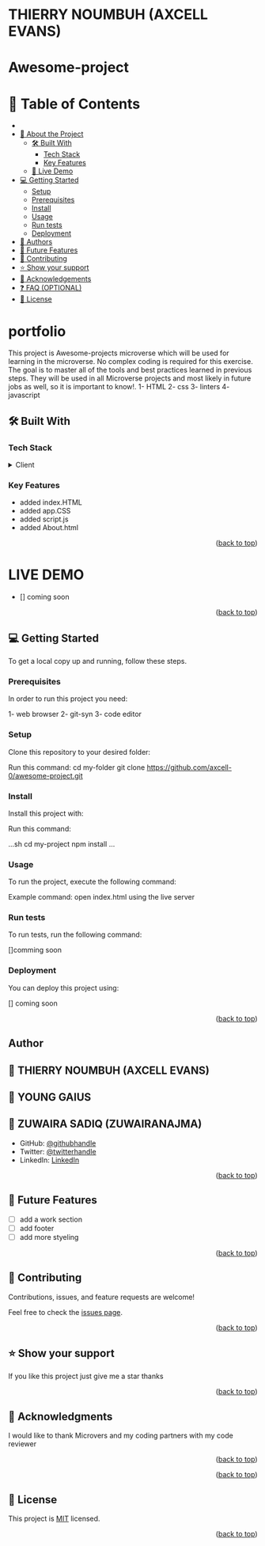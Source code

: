 <a name="Awesome-projects"></a>

<!--
HOW TO USE:
This is an example of how you may give instructions on setting up your project locally.

Modify this file to match your project and remove sections that don't apply.

REQUIRED SECTIONS:
- Table of Contents
- About the Project
  - Built With
  - Live Demo
- Getting Started
- Authors
- Future Features
- Contributing
- Show your support
- Acknowledgements
- License

OPTIONAL SECTIONS:
- FAQ

After you're finished please remove all the comments and instructions!
-->
  

  <!-- You are encouraged to replace this logo with your own! Otherwise you can also remove it. -->

# THIERRY NOUMBUH (AXCELL EVANS)

  <h1><b>Awesome-project</b></h1>

</div>

<!-- TABLE OF CONTENTS -->

# 📗 Table of Contents

- 
- [📖 About the Project](#about-project)
  - [🛠 Built With](#built-with)
    - [Tech Stack](#tech-stack)
    - [Key Features](#key-features)
  - [🚀 Live Demo](#live-demo)
- [💻 Getting Started](#getting-started)
  - [Setup](#setup)
  - [Prerequisites](#prerequisites)
  - [Install](#install)
  - [Usage](#usage)
  - [Run tests](#run-tests)
  - [Deployment](#triangular_flag_on_post-deployment)
- [👥 Authors](#authors)
- [🔭 Future Features](#future-features)
- [🤝 Contributing](#contributing)
- [⭐️ Show your support](#support)
- [🙏 Acknowledgements](#acknowledgements)
- [❓ FAQ (OPTIONAL)](#faq)
- [📝 License](#license)
<!-- PROJECT DESCRIPTION -->

<!-- this is my new blog I created with HTML, CSS -->

# portfolio
This project is Awesome-projects microverse which will be used for learning in the microverse. No complex coding is required for this exercise. The goal is to master all of the tools and best practices learned in previous steps. They will be used in all Microverse projects and most likely in future jobs as well, so it is important to know!.
1- HTML
2- css
3- linters
4- javascript

## 🛠 Built With <a name="built-with"></a>

### Tech Stack <a name="tech-stack"></a>

<details>
  <summary>Client</summary>
  <ul>
    <li><a href="https://reactjs.org/">HTML</a></li>
    <li><a href="https://reactjs.org/">CSS</a></li>
    <li><a href="https://reactjs.org/">Javascript</a></li>

  </ul>
</details>



<!-- Features -->

### Key Features <a name="key-features"></a>
- added index.HTML
- added app.CSS
- added script.js
- added About.html

<p align="right">(<a href="#readme-top">back to top</a>)</p>

# LIVE DEMO 

- [] coming soon

<p align="right">(<a href="#readme-top">back to top</a>)</p>

<!-- GETTING STARTED -->

## 💻 Getting Started <a name="getting-started"></a>


To get a local copy up and running, follow these steps.

### Prerequisites

In order to run this project you need:

1- web browser
2- git-syn
3- code editor

### Setup

Clone this repository to your desired folder:

Run this command:
  cd my-folder
  git clone https://github.com/axcell-0/awesome-project.git

### Install

Install this project with:


Run this command:

...sh
  cd my-project
  npm install
  ...

### Usage

To run the project, execute the following command:

Example command:
open index.html using the live server


### Run tests

To run tests, run the following command:

[]comming soon

### Deployment

You can deploy this project using:

 [] coming soon

<p align="right">(<a href="#readme-top">back to top</a>)</p>

<!-- AUTHORS -->

## Author <a name="author"></a>

## 👤 THIERRY NOUMBUH (AXCELL EVANS)
## 👤 YOUNG GAIUS
## 👤 ZUWAIRA SADIQ (ZUWAIRANAJMA)

- GitHub: [@githubhandle](https://github.com/axcell-0)
- Twitter: [@twitterhandle](https://twitter.com/noumbuh)
- LinkedIn: [LinkedIn](https://www.linkedin.com/in/thierry-noumbuh-a44173257/)


<p align="right">(<a href="#readme-top">back to top</a>)</p>

<!-- FUTURE FEATURES -->

## 🔭 Future Features <a name="future-features"></a>

- [ ] add a work section
- [ ] add footer
- [ ] add more styeling

<p align="right">(<a href="#readme-top">back to top</a>)</p>

<!-- CONTRIBUTING -->

## 🤝 Contributing <a name="contributing"></a>

Contributions, issues, and feature requests are welcome!

Feel free to check the [issues page](../../issues/).

<p align="right">(<a href="#readme-top">back to top</a>)</p>

<!-- SUPPORT -->

## ⭐️ Show your support <a name="support"></a>


If you like this project just give me a star thanks

<p align="right">(<a href="#readme-top">back to top</a>)</p>

<!-- ACKNOWLEDGEMENTS -->

## 🙏 Acknowledgments <a name="acknowledgements"></a>


I would like to thank Microvers and my coding partners with my code reviewer

<p align="right">(<a href="#readme-top">back to top</a>)</p>



<p align="right">(<a href="#readme-top">back to top</a>)</p>

<!-- LICENSE -->

## 📝 License <a name="license"></a>

This project is [MIT](./LICENSE) licensed.

<p align="right">(<a href="#readme-top">back to top</a>)</p>